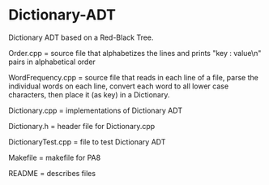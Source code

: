 # Dictionary-ADT
Dictionary ADT based on a Red-Black Tree. 

Order.cpp = source file that alphabetizes the lines and prints
            "key : value\n" pairs in alphabetical order

WordFrequency.cpp = source file that reads in each line of a file, 
		  parse the individual words on each line, convert 
		  each word to all lower case characters, then place 
		  it (as key) in a Dictionary.

Dictionary.cpp = implementations of Dictionary ADT

Dictionary.h = header file for Dictionary.cpp

DictionaryTest.cpp = file to test Dictionary ADT

Makefile = makefile for PA8

README = describes files
